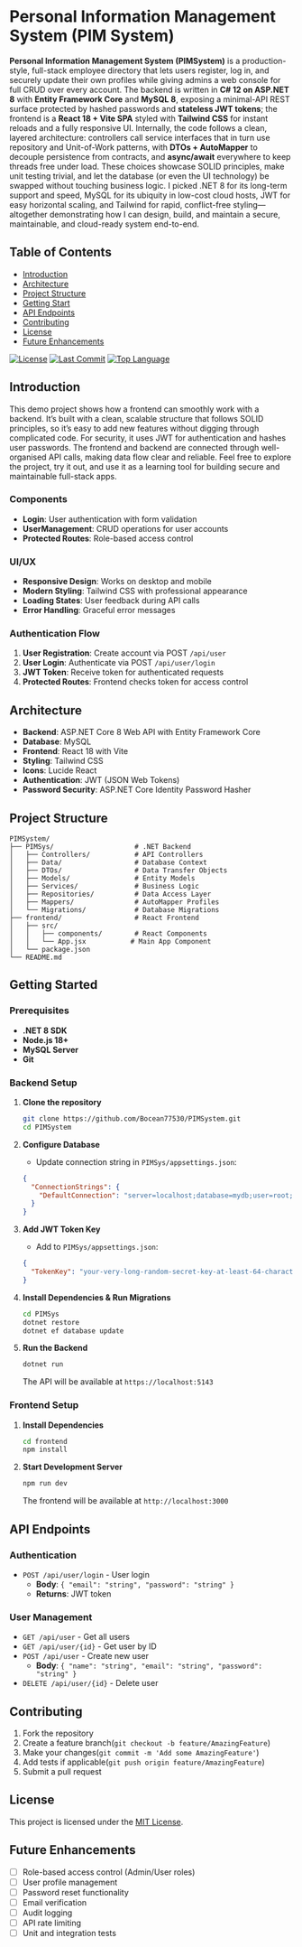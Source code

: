 # Personal Information Management System (PIM System)

**Personal Information Management System (PIMSystem)** is a production-style, full-stack employee directory that lets users register, log in, and securely update their own profiles while giving admins a web console for full CRUD over every account. The backend is written in **C# 12 on ASP.NET 8** with **Entity Framework Core** and **MySQL 8**, exposing a minimal-API REST surface protected by hashed passwords and **stateless JWT tokens**; the frontend is a **React 18 + Vite SPA** styled with **Tailwind CSS** for instant reloads and a fully responsive UI. Internally, the code follows a clean, layered architecture: controllers call service interfaces that in turn use repository and Unit-of-Work patterns, with **DTOs + AutoMapper** to decouple persistence from contracts, and **async/await** everywhere to keep threads free under load. These choices showcase SOLID principles, make unit testing trivial, and let the database (or even the UI technology) be swapped without touching business logic. I picked .NET 8 for its long-term support and speed, MySQL for its ubiquity in low-cost cloud hosts, JWT for easy horizontal scaling, and Tailwind for rapid, conflict-free styling—altogether demonstrating how I can design, build, and maintain a secure, maintainable, and cloud-ready system end-to-end.

## Table of Contents
- [Introduction](#introduction)
- [Architecture](#architecture)
- [Project Structure](#project-structure)
- [Getting Start](#getting-started)
- [API Endpoints](#api-endpoints)
- [Contributing](#contributing)
- [License](#license)
- [Future Enhancements](#future-enhancements)


[![License](https://img.shields.io/badge/License-MIT-green.svg)](LICENSE)
[![Last Commit](https://img.shields.io/github/last-commit/Bocean77530/PIMSystem)](https://github.com/Bocean77530/PIMSystem/commits/main)
[![Top Language](https://img.shields.io/github/languages/top/Bocean77530/PIMSystem)](https://github.com/Bocean77530/PIMSystem/search?l=csharp)
## Introduction

This demo project shows how a frontend can smoothly work with a backend. It’s built with a clean, scalable structure that follows SOLID principles, so it’s easy to add new features without digging through complicated code. For security, it uses JWT for authentication and hashes user passwords. The frontend and backend are connected through well-organised API calls, making data flow clear and reliable. Feel free to explore the project, try it out, and use it as a learning tool for building secure and maintainable full-stack apps.

### Components
- **Login**: User authentication with form validation
- **UserManagement**: CRUD operations for user accounts
- **Protected Routes**: Role-based access control

### UI/UX
- **Responsive Design**: Works on desktop and mobile
- **Modern Styling**: Tailwind CSS with professional appearance
- **Loading States**: User feedback during API calls
- **Error Handling**: Graceful error messages

### Authentication Flow

1. **User Registration**: Create account via POST `/api/user`
2. **User Login**: Authenticate via POST `/api/user/login`
3. **JWT Token**: Receive token for authenticated requests
4. **Protected Routes**: Frontend checks token for access control

## Architecture

- **Backend**: ASP.NET Core 8 Web API with Entity Framework Core
- **Database**: MySQL
- **Frontend**: React 18 with Vite
- **Styling**: Tailwind CSS
- **Icons**: Lucide React
- **Authentication**: JWT (JSON Web Tokens)
- **Password Security**: ASP.NET Core Identity Password Hasher

## Project Structure

```
PIMSystem/
├── PIMSys/                    # .NET Backend
│   ├── Controllers/           # API Controllers
│   ├── Data/                  # Database Context
│   ├── DTOs/                  # Data Transfer Objects
│   ├── Models/                # Entity Models
│   ├── Services/              # Business Logic
│   ├── Repositories/          # Data Access Layer
│   ├── Mappers/               # AutoMapper Profiles
│   └── Migrations/            # Database Migrations
├── frontend/                  # React Frontend
│   ├── src/
│   │   ├── components/        # React Components
│   │   └── App.jsx           # Main App Component
│   └── package.json
└── README.md
```

## Getting Started

### Prerequisites

- **.NET 8 SDK**
- **Node.js 18+**
- **MySQL Server**
- **Git**

### Backend Setup

1. **Clone the repository**
   ```bash
   git clone https://github.com/Bocean77530/PIMSystem.git
   cd PIMSystem
   ```

2. **Configure Database**
   - Update connection string in `PIMSys/appsettings.json`:
   ```json
   {
     "ConnectionStrings": {
       "DefaultConnection": "server=localhost;database=mydb;user=root;password=your_password;"
     }
   }
   ```

3. **Add JWT Token Key**
   - Add to `PIMSys/appsettings.json`:
   ```json
   {
     "TokenKey": "your-very-long-random-secret-key-at-least-64-characters-long-1234567890abcdef1234567890abcdef"
   }
   ```

4. **Install Dependencies & Run Migrations**
   ```bash
   cd PIMSys
   dotnet restore
   dotnet ef database update
   ```

5. **Run the Backend**
   ```bash
   dotnet run
   ```
   The API will be available at `https://localhost:5143`

### Frontend Setup

1. **Install Dependencies**
   ```bash
   cd frontend
   npm install
   ```

2. **Start Development Server**
   ```bash
   npm run dev
   ```
   The frontend will be available at `http://localhost:3000`

## API Endpoints

### Authentication
- `POST /api/user/login` - User login
  - **Body**: `{ "email": "string", "password": "string" }`
  - **Returns**: JWT token

### User Management
- `GET /api/user` - Get all users
- `GET /api/user/{id}` - Get user by ID
- `POST /api/user` - Create new user
  - **Body**: `{ "name": "string", "email": "string", "password": "string" }`
- `DELETE /api/user/{id}` - Delete user

## Contributing

1. Fork the repository
2. Create a feature branch(`git checkout -b feature/AmazingFeature`)
3. Make your changes(`git commit -m 'Add some AmazingFeature'`)
4. Add tests if applicable(`git push origin feature/AmazingFeature`)
5. Submit a pull request

## License

This project is licensed under the [MIT License](LICENSE).

## Future Enhancements

- [ ] Role-based access control (Admin/User roles)
- [ ] User profile management
- [ ] Password reset functionality
- [ ] Email verification
- [ ] Audit logging
- [ ] API rate limiting
- [ ] Unit and integration tests
